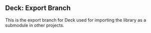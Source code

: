 Deck: Export Branch
-------------------

This is the export branch for Deck used for importing the library as a submodule in other projects.
